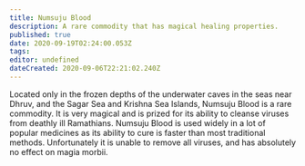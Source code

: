```yaml
---
title: Numsuju Blood
description: A rare commodity that has magical healing properties.
published: true
date: 2020-09-19T02:24:00.053Z
tags: 
editor: undefined
dateCreated: 2020-09-06T22:21:02.240Z
---
```


Located only in the frozen depths of the underwater caves in the seas near Dhruv, and the Sagar Sea and Krishna Sea Islands, Numsuju Blood is a rare commodity. It is very magical and is prized for its ability to cleanse viruses from deathly ill Ramathians. Numsuju Blood is used widely in a lot of popular medicines as its ability to cure is faster than most traditional methods. Unfortunately it is unable to remove all viruses, and has absolutely no effect on magia morbii.